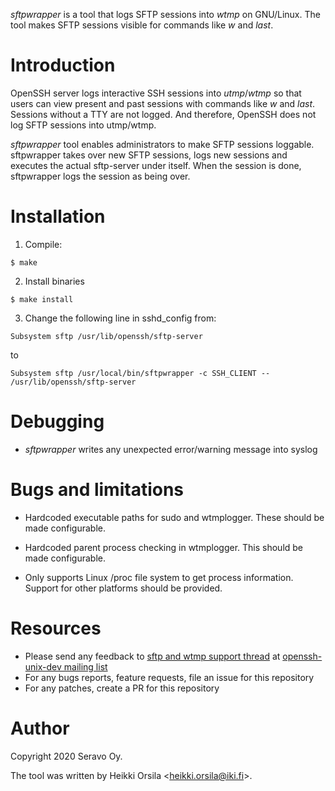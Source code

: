 *sftpwrapper* is a tool that logs SFTP sessions into *wtmp* on GNU/Linux.
The tool makes SFTP sessions visible for commands like *w* and *last*.

# Introduction

OpenSSH server logs interactive SSH sessions into *utmp*/*wtmp* so that
users can view present and past sessions with commands like *w* and *last*.
Sessions without a TTY are not logged. And therefore, OpenSSH does not log
SFTP sessions into utmp/wtmp.

*sftpwrapper* tool enables administrators to make SFTP sessions loggable.
sftpwrapper takes over new SFTP sessions, logs new sessions and executes
the actual sftp-server under itself. When the session is done, sftpwrapper
logs the session as being over.

# Installation

1. Compile:
```
$ make
```

2. Install binaries
```
$ make install
```

3. Change the following line in sshd_config from:
```
Subsystem sftp /usr/lib/openssh/sftp-server
```
to
```
Subsystem sftp /usr/local/bin/sftpwrapper -c SSH_CLIENT -- /usr/lib/openssh/sftp-server
```

# Debugging

* *sftpwrapper* writes any unexpected error/warning message into syslog

# Bugs and limitations

* Hardcoded executable paths for sudo and wtmplogger.
  These should be made configurable.

* Hardcoded parent process checking in wtmplogger.
  This should be made configurable.

* Only supports Linux /proc file system to get process information.
  Support for other platforms should be provided.

# Resources

* Please send any feedback to
[sftp and wtmp support thread](https://lists.mindrot.org/pipermail/openssh-unix-dev/2020-December/038984.html) at
[openssh-unix-dev mailing list](https://lists.mindrot.org/mailman/listinfo/openssh-unix-dev)
* For any bugs reports, feature requests, file an issue for this repository
* For any patches, create a PR for this repository

# Author

Copyright 2020 Seravo Oy.

The tool was written by Heikki Orsila \<heikki.orsila@iki.fi\>.
